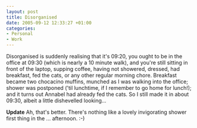 ```yaml
---
layout: post
title: Disorganised
date: 2005-09-12 12:33:27 +01:00
categories:
- Personal
- Work
---
```

Disorganised is suddenly realising that it's 09:20, you ought to be in the office at 09:30 (which is nearly a 10 minute walk), and you're still sitting in front of the laptop, supping coffee, having not showered, dressed, had breakfast, fed the cats, or any other regular morning chore.  Breakfast became two chocacino muffins, munched as I was walking into the office; shower was postponed ('til lunchtime, if I remember to go home for lunch!); and it turns out Annabel had already fed the cats.  So I still made it in about 09:30, albeit a little dishevelled looking...

<strong>Update</strong>  Ah, that's better.  There's nothing like a lovely invigorating shower first thing in the ... afternoon. :-)
